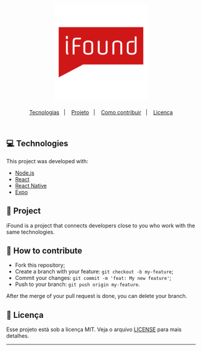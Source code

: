 <h1 align="center">
    <img alt="iFound" title="#iFound" src="web/public/iFound.png" width="250px" />
</h1>

<p align="center">
  <a href="#iFound-technologies">Tecnologias</a>&nbsp;&nbsp;&nbsp;|&nbsp;&nbsp;&nbsp;
  <a href="#-projeto">Projeto</a>&nbsp;&nbsp;&nbsp;|&nbsp;&nbsp;&nbsp;
  <a href="#-como-contribuir">Como contribuir</a>&nbsp;&nbsp;&nbsp;|&nbsp;&nbsp;&nbsp;
  <a href="#memo-licença">Licença</a>
</p>

<br>

## 💻 Technologies

This project was developed with:

- [Node.js](https://nodejs.org/en/)
- [React](https://reactjs.org)
- [React Native](https://facebook.github.io/react-native/)
- [Expo](https://expo.io/)

## 🔖 Project

iFound is a project that connects developers close to you who work with the same technologies.


## 🤔 How to contribute

- Fork this repository;
- Create a branch with your feature: `git checkout -b my-feature`;
- Commit your changes: `git commit -m 'feat: My new feature'`;
- Push to your branch: `git push origin my-feature`.

After the merge of your pull request is done, you can delete your branch.

## :memo: Licença

Esse projeto está sob a licença MIT. Veja o arquivo [LICENSE](LICENSE.md) para mais detalhes.

---
